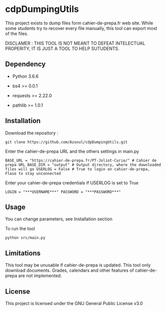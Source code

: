 # cdpDumpingUtils

This project exists to dump files form cahier-de-prepa.fr web site. While some students try to recover every file manually, this tool can export most of the files.

DISCLAMER : THIS TOOL IS NOT MEANT TO DEFEAT INTELECTUAL PROPERITY, IT IS JUST A TOOL TO HELP SUTUDENTS.



## Dependency

- Python 3.6.6

- bs4 >= 0.0.1

- requests >= 2.22.0

- pathlib >= 1.0.1

## Installation

Download the repository : 

`git clone https://github.com/Azuxul/cdpDumpingUtils.git`

Enter the cahier-de-prepa URL and the others settings in main.py

`BASE_URL = "https://cahier-de-prepa.fr/PT-Joliot-Curie/" # Cahier de prepa URL
BASE_DIR = "output" # Output directory, where the downloaded files will go
USERLOG = False # True to login on cahier-de-prepa, Flase to stay unconnected`



Enter your cahier-de-prepa credentials if USERLOG is set to True

`LOGIN = "***USERNAME***"
PASSWORD = "***PASSWORD***"`



## Usage

You can change parameters, see Installation section



To run the tool 

`python src/main.py`



## Limitations

This tool may be unusable if cahier-de-prepa is updated. This tool only download documents. Grades, calendars and other features of cahier-de-prepa are not implemented.



## License

This project is licensed under the GNU General Public License v3.0




